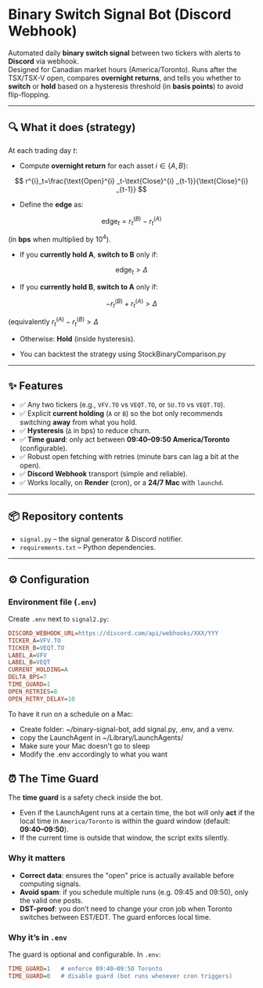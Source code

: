 # Binary Switch Signal Bot (Discord Webhook)

Automated daily **binary switch signal** between two tickers with alerts to **Discord** via webhook.  
Designed for Canadian market hours (America/Toronto). Runs after the TSX/TSX-V open, compares **overnight returns**, and tells you whether to **switch** or **hold** based on a hysteresis threshold (in **basis points**) to avoid flip-flopping.

---

## 🔍 What it does (strategy)

At each trading day *t*:

- Compute **overnight return** for each asset $i \in \lbrace A, B \rbrace$: 


$$
r^{i}_t=\frac{\text{Open}^{i} _t-\text{Close}^{i} _{t-1}}{\text{Close}^{i} _{t-1}}
$$

- Define the **edge** as:

$$
\text{edge}_t = r^{(B)}_t - r^{(A)}_t
$$

(in **bps** when multiplied by $10^{4}$).

- If you **currently hold A**, **switch to B** only if:

$$
\text{edge}_t > \Delta
$$

- If you **currently hold B**, **switch to A** only if:

$$
-r^{(B)}_t + r^{(A)}_t > \Delta
$$

(equivalently $r^{(A)}_t-r^{(B)}_t > \Delta$

- Otherwise: **Hold** (inside hysteresis).

- You can backtest the strategy using StockBinaryComparison.py
---

## ✨ Features

- ✅ Any two tickers (e.g., `VFV.TO` vs `VEQT.TO`, or `SU.TO` vs `VEQT.TO`).
- ✅ Explicit **current holding** (`A` or `B`) so the bot only recommends switching **away** from what you hold.
- ✅ **Hysteresis** (`Δ` in bps) to reduce churn.
- ✅ **Time guard**: only act between **09:40–09:50 America/Toronto** (configurable).
- ✅ Robust open fetching with retries (minute bars can lag a bit at the open).
- ✅ **Discord Webhook** transport (simple and reliable).
- ✅ Works locally, on **Render** (cron), or a **24/7 Mac** with `launchd`.

---

## 📦 Repository contents

- `signal.py` – the signal generator & Discord notifier.
- `requirements.txt` – Python dependencies.

---

## ⚙️ Configuration

### Environment file (`.env`)

Create `.env` next to `signal2.py`:

```ini
DISCORD_WEBHOOK_URL=https://discord.com/api/webhooks/XXX/YYY
TICKER_A=VFV.TO
TICKER_B=VEQT.TO
LABEL_A=VFV
LABEL_B=VEQT
CURRENT_HOLDING=A
DELTA_BPS=7
TIME_GUARD=1
OPEN_RETRIES=8
OPEN_RETRY_DELAY=10
```
To have it run on a schedule on a Mac: 
- Create folder: ~/binary-signal-bot, add signal.py, .env, and a venv.
- copy the  LaunchAgent in ~/Library/LaunchAgents/
- Make sure your Mac doesn't go to sleep
- Modify the .env accordingly to what you want


## ⏰ The Time Guard

The **time guard** is a safety check inside the bot.  

- Even if the LaunchAgent runs at a certain time, the bot will only **act** if the local time in `America/Toronto` is within the guard window (default: **09:40–09:50**).  
- If the current time is outside that window, the script exits silently.

### Why it matters
- **Correct data**: ensures the "open" price is actually available before computing signals.  
- **Avoid spam**: if you schedule multiple runs (e.g. 09:45 and 09:50), only the valid one posts.  
- **DST-proof**: you don’t need to change your cron job when Toronto switches between EST/EDT. The guard enforces local time.

### Why it’s in `.env`
The guard is optional and configurable. In `.env`:

```ini
TIME_GUARD=1   # enforce 09:40–09:50 Toronto
TIME_GUARD=0   # disable guard (bot runs whenever cron triggers)
```
